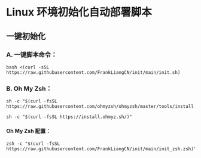 #  Linux 环境初始化自动部署脚本

## 一键初始化

### A. 一键脚本命令：
```
bash <(curl -sSL https://raw.githubusercontent.com/FrankLiangCN/init/main/init.sh)
```

### B. Oh My Zsh：
```
sh -c "$(curl -fsSL https://raw.githubusercontent.com/ohmyzsh/ohmyzsh/master/tools/install.sh)"
```
```
sh -c "$(curl -fsSL https://install.ohmyz.sh/)"
```
#### Oh My Zsh 配置：
```
zsh -c "$(curl -fsSL https://raw.githubusercontent.com/FrankLiangCN/init/main/init_zsh.zsh)"
```
